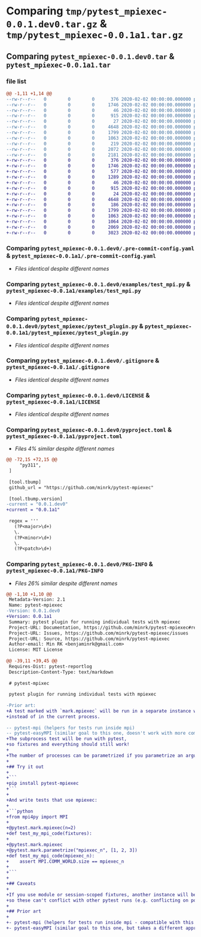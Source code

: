 # Comparing `tmp/pytest_mpiexec-0.0.1.dev0.tar.gz` & `tmp/pytest_mpiexec-0.0.1a1.tar.gz`

## Comparing `pytest_mpiexec-0.0.1.dev0.tar` & `pytest_mpiexec-0.0.1a1.tar`

### file list

```diff
@@ -1,11 +1,14 @@
--rw-r--r--   0        0        0      376 2020-02-02 00:00:00.000000 pytest_mpiexec-0.0.1.dev0/.flake8
--rw-r--r--   0        0        0     1746 2020-02-02 00:00:00.000000 pytest_mpiexec-0.0.1.dev0/.pre-commit-config.yaml
--rw-r--r--   0        0        0       46 2020-02-02 00:00:00.000000 pytest_mpiexec-0.0.1.dev0/examples/conftest.py
--rw-r--r--   0        0        0      915 2020-02-02 00:00:00.000000 pytest_mpiexec-0.0.1.dev0/examples/test_mpi.py
--rw-r--r--   0        0        0       27 2020-02-02 00:00:00.000000 pytest_mpiexec-0.0.1.dev0/pytest_mpiexec/__init__.py
--rw-r--r--   0        0        0     4648 2020-02-02 00:00:00.000000 pytest_mpiexec-0.0.1.dev0/pytest_mpiexec/pytest_plugin.py
--rw-r--r--   0        0        0     1799 2020-02-02 00:00:00.000000 pytest_mpiexec-0.0.1.dev0/.gitignore
--rw-r--r--   0        0        0     1063 2020-02-02 00:00:00.000000 pytest_mpiexec-0.0.1.dev0/LICENSE
--rw-r--r--   0        0        0      219 2020-02-02 00:00:00.000000 pytest_mpiexec-0.0.1.dev0/README.md
--rw-r--r--   0        0        0     2072 2020-02-02 00:00:00.000000 pytest_mpiexec-0.0.1.dev0/pyproject.toml
--rw-r--r--   0        0        0     2181 2020-02-02 00:00:00.000000 pytest_mpiexec-0.0.1.dev0/PKG-INFO
+-rw-r--r--   0        0        0      376 2020-02-02 00:00:00.000000 pytest_mpiexec-0.0.1a1/.flake8
+-rw-r--r--   0        0        0     1746 2020-02-02 00:00:00.000000 pytest_mpiexec-0.0.1a1/.pre-commit-config.yaml
+-rw-r--r--   0        0        0      577 2020-02-02 00:00:00.000000 pytest_mpiexec-0.0.1a1/.github/dependabot.yaml
+-rw-r--r--   0        0        0     1289 2020-02-02 00:00:00.000000 pytest_mpiexec-0.0.1a1/.github/workflows/release.yaml
+-rw-r--r--   0        0        0       46 2020-02-02 00:00:00.000000 pytest_mpiexec-0.0.1a1/examples/conftest.py
+-rw-r--r--   0        0        0      915 2020-02-02 00:00:00.000000 pytest_mpiexec-0.0.1a1/examples/test_mpi.py
+-rw-r--r--   0        0        0       24 2020-02-02 00:00:00.000000 pytest_mpiexec-0.0.1a1/pytest_mpiexec/__init__.py
+-rw-r--r--   0        0        0     4648 2020-02-02 00:00:00.000000 pytest_mpiexec-0.0.1a1/pytest_mpiexec/pytest_plugin.py
+-rw-r--r--   0        0        0      186 2020-02-02 00:00:00.000000 pytest_mpiexec-0.0.1a1/tests/test_mpiexec.py
+-rw-r--r--   0        0        0     1799 2020-02-02 00:00:00.000000 pytest_mpiexec-0.0.1a1/.gitignore
+-rw-r--r--   0        0        0     1063 2020-02-02 00:00:00.000000 pytest_mpiexec-0.0.1a1/LICENSE
+-rw-r--r--   0        0        0     1064 2020-02-02 00:00:00.000000 pytest_mpiexec-0.0.1a1/README.md
+-rw-r--r--   0        0        0     2069 2020-02-02 00:00:00.000000 pytest_mpiexec-0.0.1a1/pyproject.toml
+-rw-r--r--   0        0        0     3023 2020-02-02 00:00:00.000000 pytest_mpiexec-0.0.1a1/PKG-INFO
```

### Comparing `pytest_mpiexec-0.0.1.dev0/.pre-commit-config.yaml` & `pytest_mpiexec-0.0.1a1/.pre-commit-config.yaml`

 * *Files identical despite different names*

### Comparing `pytest_mpiexec-0.0.1.dev0/examples/test_mpi.py` & `pytest_mpiexec-0.0.1a1/examples/test_mpi.py`

 * *Files identical despite different names*

### Comparing `pytest_mpiexec-0.0.1.dev0/pytest_mpiexec/pytest_plugin.py` & `pytest_mpiexec-0.0.1a1/pytest_mpiexec/pytest_plugin.py`

 * *Files identical despite different names*

### Comparing `pytest_mpiexec-0.0.1.dev0/.gitignore` & `pytest_mpiexec-0.0.1a1/.gitignore`

 * *Files identical despite different names*

### Comparing `pytest_mpiexec-0.0.1.dev0/LICENSE` & `pytest_mpiexec-0.0.1a1/LICENSE`

 * *Files identical despite different names*

### Comparing `pytest_mpiexec-0.0.1.dev0/pyproject.toml` & `pytest_mpiexec-0.0.1a1/pyproject.toml`

 * *Files 4% similar despite different names*

```diff
@@ -72,15 +72,15 @@
     "py311",
 ]
 
 [tool.tbump]
 github_url = "https://github.com/minrk/pytest-mpiexec"
 
 [tool.tbump.version]
-current = "0.0.1.dev0"
+current = "0.0.1a1"
 
 regex = '''
   (?P<major>\d+)
   \.
   (?P<minor>\d+)
   \.
   (?P<patch>\d+)
```

### Comparing `pytest_mpiexec-0.0.1.dev0/PKG-INFO` & `pytest_mpiexec-0.0.1a1/PKG-INFO`

 * *Files 26% similar despite different names*

```diff
@@ -1,10 +1,10 @@
 Metadata-Version: 2.1
 Name: pytest-mpiexec
-Version: 0.0.1.dev0
+Version: 0.0.1a1
 Summary: pytest plugin for running individual tests with mpiexec
 Project-URL: Documentation, https://github.com/minrk/pytest-mpiexec#readme
 Project-URL: Issues, https://github.com/minrk/pytest-mpiexec/issues
 Project-URL: Source, https://github.com/minrk/pytest-mpiexec
 Author-email: Min RK <benjaminrk@gmail.com>
 License: MIT License
         
@@ -39,11 +39,45 @@
 Requires-Dist: pytest-reportlog
 Description-Content-Type: text/markdown
 
 # pytest-mpixec
 
 pytest plugin for running individual tests with mpiexec
 
-Prior art:
+A test marked with `mark.mpiexec` will be run in a separate instance with mpiexec,
+instead of in the current process.
 
-- pytest-mpi (helpers for tests run inside mpi)
-- pytest-easyMPI (similar goal to this one, doesn't work with more complex fixtures)
+The subprocess test will be run with pytest,
+so fixtures and everything should still work!
+
+The number of processes can be parametrized if you parametrize an argument called `mpiexec_n`.
+
+## Try it out
+
+```
+pip install pytest-mpiexec
+```
+
+And write tests that use mpiexec:
+
+```python
+from mpi4py import MPI
+
+@pytest.mark.mpiexec(n=2)
+def test_my_mpi_code(fixtures):
+
+@pytest.mark.mpiexec
+@pytest.mark.parametrize("mpiexec_n", [1, 2, 3])
+def test_my_mpi_code(mpiexec_n):
+    assert MPI.COMM_WORLD.size == mpiexec_n
+
+```
+
+## Caveats
+
+If you use module or session-scoped fixtures, another instance will be running,
+so these can't conflict with other pytest runs (e.g. conflicting on ports, files, etc.)
+
+## Prior art
+
+- pytest-mpi (helpers for tests run inside mpi - compatible with this package!)
+- pytest-easyMPI (similar goal to this one, but takes a different approach)
```

